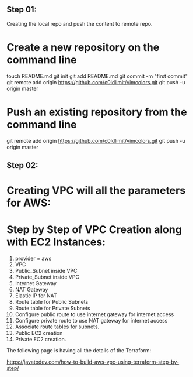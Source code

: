 
Step 01:
-------

Creating the local repo and push the content to remote repo.

# Create a new repository on the command line
 
touch README.md
git init
git add README.md
git commit -m "first commit"
git remote add origin https://github.com/c0ldlimit/vimcolors.git
git push -u origin master
 
# Push an existing repository from the command line
 
git remote add origin https://github.com/c0ldlimit/vimcolors.git
git push -u origin master


Step 02:
-------

# Creating VPC will all the parameters for AWS:


# Step by Step of VPC Creation along with EC2 Instances:
 
 1. provider = aws
 2. VPC 
 3. Public_Subnet inside VPC
 4. Private_Subnet inside VPC
 5. Internet Gateway
 6. NAT Gateway
 7. Elastic IP for NAT
 8. Route table for Public Subnets
 9. Route table for Private Subnets
 10. Configure public route to use internet gateway for internet access
 11. Configure private route to use NAT gateway for internet access
 12. Associate route tables for subnets.
 13. Public EC2 creation
 14. Private EC2 creation. 


The following page is having all the details of the Terraform:

https://javatodev.com/how-to-build-aws-vpc-using-terraform-step-by-step/
